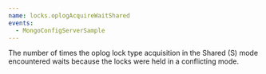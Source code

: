 ```yaml
---
name: locks.oplogAcquireWaitShared
events:
  - MongoConfigServerSample
---
```


The number of times the oplog lock type acquisition in the Shared (S) mode encountered waits because the locks were held in a conflicting mode.